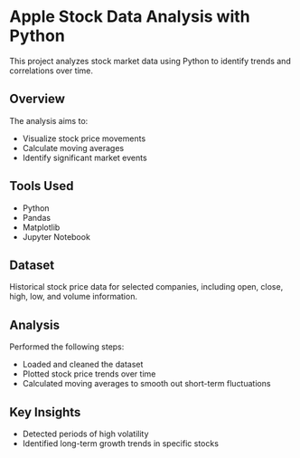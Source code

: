 # Apple Stock Data Analysis with Python

This project analyzes stock market data using Python to identify trends and correlations over time.

## Overview

The analysis aims to:
- Visualize stock price movements
- Calculate moving averages
- Identify significant market events

## Tools Used

- Python
- Pandas
- Matplotlib
- Jupyter Notebook

## Dataset

Historical stock price data for selected companies, including open, close, high, low, and volume information.

## Analysis

Performed the following steps:
- Loaded and cleaned the dataset
- Plotted stock price trends over time
- Calculated moving averages to smooth out short-term fluctuations

## Key Insights

- Detected periods of high volatility
- Identified long-term growth trends in specific stocks
